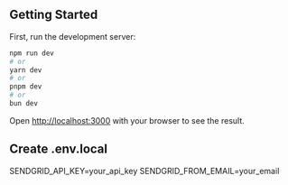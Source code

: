 ## Getting Started

First, run the development server:

```bash
npm run dev
# or
yarn dev
# or
pnpm dev
# or
bun dev
```

Open [http://localhost:3000](http://localhost:3000) with your browser to see the result.

## Create .env.local
SENDGRID_API_KEY=your_api_key
SENDGRID_FROM_EMAIL=your_email
